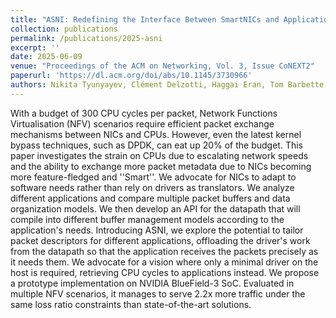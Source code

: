 ```yaml
---
title: "ASNI: Redefining the Interface Between SmartNICs and Applications"
collection: publications
permalink: /publications/2025-asni
excerpt: ''
date: 2025-06-09
venue: "Proceedings of the ACM on Networking, Vol. 3, Issue CoNEXT2"
paperurl: 'https://dl.acm.org/doi/abs/10.1145/3730966'
authors: Nikita Tyunyayev, Clément Delzotti, Haggai Eran, Tom Barbette
---
```


With a budget of 300 CPU cycles per packet, Network Functions Virtualisation (NFV) scenarios require efficient packet exchange mechanisms between NICs and CPUs. However, even the latest kernel bypass techniques, such as DPDK, can eat up 20% of the budget. This paper investigates the strain on CPUs due to escalating network speeds and the ability to exchange more packet metadata due to NICs becoming more feature-fledged and ''Smart''. We advocate for NICs to adapt to software needs rather than rely on drivers as translators. We analyze different applications and compare multiple packet buffers and data organization models. We then develop an API for the datapath that will compile into different buffer management models according to the application's needs. Introducing ASNI, we explore the potential to tailor packet descriptors for different applications, offloading the driver's work from the datapath so that the application receives the packets precisely as it needs them. We advocate for a vision where only a minimal driver on the host is required, retrieving CPU cycles to applications instead. We propose a prototype implementation on NVIDIA BlueField-3 SoC. Evaluated in multiple NFV scenarios, it manages to serve 2.2x more traffic under the same loss ratio constraints than state-of-the-art solutions.